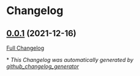 # Changelog

## [0.0.1](https://github.com/T-Systems-MMS/terraform-storage/tree/0.0.1) (2021-12-16)

[Full Changelog](https://github.com/T-Systems-MMS/terraform-storage/compare/cfd8018085c4154ec491cd259bd9eaa5d9575ace...0.0.1)



\* *This Changelog was automatically generated by [github_changelog_generator](https://github.com/github-changelog-generator/github-changelog-generator)*
